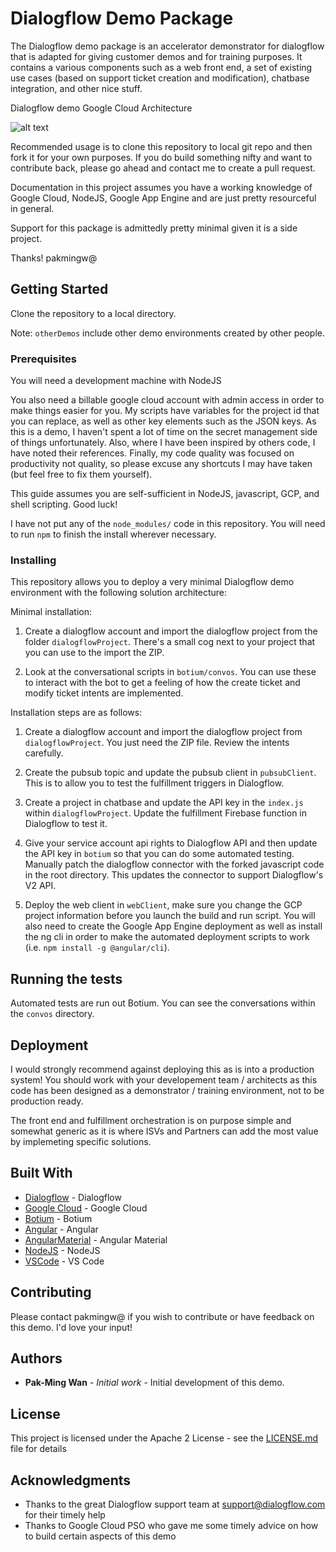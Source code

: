 # Dialogflow Demo Package

The Dialogflow demo package is an accelerator demonstrator for dialogflow that is adapted for giving customer demos and for training purposes. It contains a various components such as a web front end, a set of existing use cases (based on support ticket creation and modification), chatbase integration, and other nice stuff.

Dialogflow demo Google Cloud Architecture

![alt text](https://github.com/pakmingwCorp/dialogflow-demo/raw/master/images/DialogflowDemo.png "Dialogflow Demo Architecture")

Recommended usage is to clone this repository to local git repo and then fork it for your own purposes. If you do build something nifty and want to contribute back, please go ahead and contact me to create a pull request.

Documentation in this project assumes you have a working knowledge of Google Cloud, NodeJS, Google App Engine and are just pretty resourceful in general.

Support for this package is admittedly pretty minimal given it is a side project. 

Thanks! pakmingw@

## Getting Started

Clone the repository to a local directory. 

Note: `otherDemos` include other demo environments created by other people.

### Prerequisites

You will need a development machine with NodeJS 

You also need a billable google cloud account with admin access in order to make things easier for you. My scripts have variables for the project id that you can replace, as well as other key elements such as the JSON keys. As this is a demo, I haven't spent a lot of time on the secret management side of things unfortunately.  Also, where I have been inspired by others code, I have noted their references. Finally, my code quality was focused on productivity not quality, so please excuse any shortcuts I may have taken (but feel free to fix them yourself).

This guide assumes you are self-sufficient in NodeJS, javascript, GCP, and shell scripting. Good luck!

I have not put any of the `node_modules/` code in this repository. You will need to run `npm` to finish the install wherever necessary.

### Installing

This repository allows you to deploy a very minimal Dialogflow demo environment with the following solution architecture:

Minimal installation:

1. Create a dialogflow account and import the dialogflow project from the folder `dialogflowProject`. There's a small cog next to your project that you can use to the import the ZIP. 

2. Look at the conversational scripts in `botium/convos`. You can use these to interact with the bot to get a feeling of how the create ticket and modify ticket intents are implemented.

Installation steps are as follows:

1. Create a dialogflow account and import the dialogflow project from `dialogflowProject`. You just need the ZIP file. Review the intents carefully.

2. Create the pubsub topic and update the pubsub client in `pubsubClient`. This is to allow you to test the fulfillment triggers in Dialogflow.

3. Create a project in chatbase and update the API key in the `index.js` within `dialogflowProject`.  Update the fulfillment Firebase function in Dialogflow to test it.

4. Give your service account api rights to Dialogflow API and then update the API key in `botium` so that you can do some automated testing. Manually patch the dialogflow connector with the forked javascript code in the root directory. This updates the connector to support Dialogflow's V2 API.

5. Deploy the web client in `webClient`, make sure you change the GCP project information before you launch the build and run script. You will also need to create the Google App Engine deployment as well as install the ng cli in order to make the automated deployment scripts to work (i.e. `npm install -g @angular/cli`).

## Running the tests

Automated tests are run out Botium. You can see the conversations within the `convos` directory.

## Deployment

I would strongly recommend against deploying this as is into a production system! You should work with your developement team / architects as this code has been designed as a demonstrator / training environment, not to be production ready.

The front end and fulfillment orchestration is on purpose simple and somewhat generic as it is where ISVs and Partners can add the most value by implemeting specific solutions.

## Built With

* [Dialogflow](https://dialogflow.com/) - Dialogflow
* [Google Cloud](https://cloud.google.com/) - Google Cloud
* [Botium](http://www.botium.at/) - Botium
* [Angular](https://angular.io/) - Angular
* [AngularMaterial](https://material.angular.io/) - Angular Material
* [NodeJS](https://nodejs.org/en/) - NodeJS
* [VSCode](https://code.visualstudio.com/) - VS Code

## Contributing

Please contact pakmingw@ if you wish to contribute or have feedback on this demo. I'd love your input!

## Authors

* **Pak-Ming Wan** - *Initial work* - Initial development of this demo.

## License

This project is licensed under the Apache 2 License - see the [LICENSE.md](LICENSE.md) file for details

## Acknowledgments

* Thanks to the great Dialogflow support team at support@dialogflow.com for their timely help
* Thanks to Google Cloud PSO who gave me some timely advice on how to build certain aspects of this demo
